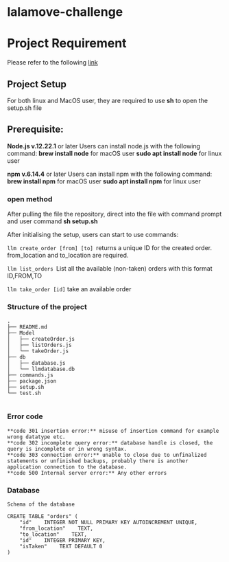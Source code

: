 # lalamove-challenge
# Project Requirement
Please refer to the following [link](https://github.com/lalamove/challenge/blob/master/freshgrad.md)

## Project Setup
For both linux and MacOS user,
they are required to use **sh** to open the setup.sh file

## Prerequisite:

**Node.js v.12.22.1** or later 
Users can install node.js with the following command:
**brew install node** for macOS user
**sudo apt install node** for linux user

**npm v.6.14.4** or later
Users can install npm with the following command:
**brew install npm** for macOS user
**sudo apt install npm** for linux user

### open method 
After pulling the file the repository, direct into the file with command prompt and user command **sh setup.sh**

After initialising the setup, users can start to use commands:

`llm create_order [from] [to] `returns a unique ID for the created order. from_location and to_location are required.

`llm list_orders `List all the available (non-taken) orders with this format ID,FROM,TO

`llm take_order [id]` take an available order

### Structure of the project 
```
.
├── README.md
├── Model
│   ├── createOrder.js
│   ├── listOrders.js
│   └── takeOrder.js
├── db
│   ├── database.js
│   └── llmdatabase.db
├── commands.js
├── package.json
├── setup.sh
└── test.sh


```
### Error code

```
**code 301 insertion error:** misuse of insertion command for example wrong datatype etc.
**code 302 incomplete query error:** database handle is closed, the query is incomplete or in wrong syntax.
**code 303 connection error:** unable to close due to unfinalized statements or unfinished backups, probably there is another application connection to the database.
**code 500 Internal server error:** Any other errors

```

### Database
```
Schema of the database

CREATE TABLE "orders" (
    "id"    INTEGER NOT NULL PRIMARY KEY AUTOINCREMENT UNIQUE,
    "from_location"    TEXT,
    "to_location"    TEXT,
    "id"    INTEGER PRIMARY KEY,
    "isTaken"    TEXT DEFAULT 0
)

```


